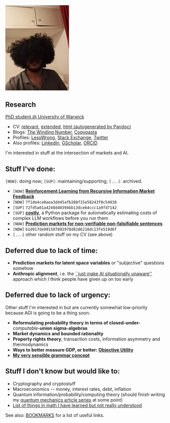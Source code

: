 <img src="face.jpg" width="200">

## Research

[PhD student @ University of Warwick](https://warwick.ac.uk/fac/sci/dcs/people/u2251609/)
* CV: [relevant](cv/relevant.pdf), [extended](cv/extended.pdf), [html (autogenerated by Pandoc)](cv/relevant.html)
* Blogs: [The Winding Number](https://thewindingnumber.blogspot.com), [Copypasta](https://copypasta.substack.com/)
* Profiles: [LessWrong](https://www.lesswrong.com/users/abhimanyu-pallavi-sudhir), [Stack Exchange](https://math.stackexchange.com/users/78451/abhimanyu-pallavi-sudhir), [Twitter](https://twitter.com/abhimanyupasu)
* Also profiles: [LinkedIn](https://www.linkedin.com/in/abhimanyu-pallavi-sudhir/), [GScholar](https://scholar.google.com/citations?user=lb38BjYAAAAJ&hl=en), [ORCID](https://orcid.org/0000-0002-2506-0515)

I'm interested in stuff at the intersection of markets and AI.

## Stuff I've done:

`[NOW]`: doing now; `[SUP]`: maintaining/supporting; `[...]`: archived. 

- `[NOW]` **[Reinforcement Learning from Recursive Information Market Feedback](https://www.lesswrong.com/posts/Y79tkWhvHi8GgLN2q/reinforcement-learning-from-information-bazaar-feedback-and)**
- `[NOW]` `7f1de4ce0aea3d445afb288f15e58243f0c54038`
- `[SUP]` `72fd5a01a4248d40394bb13dce64ccc1a9fd7142`
- `[SUP]` **[costly](https://github.com/abhimanyupallavisudhir/costly)**, a Python package for automatically estimating costs of complex LLM workflows before you run them
- `[NOW]` **[Prediction markets for non-verifiable non-falsifiable sentences](https://arxiv.org/abs/2402.14021)**
- `[NOW]` `b1d917de991507892970d8286218dc13fe519d6f`
- `[...]` other random stuff on my CV (see above)

## Deferred due to lack of time:

- **Prediction markets for latent space variables** or "subjective" questions somehow
- **Anthropic alignment**, i.e. the [``just make AI situationally unaware''](https://www.lesswrong.com/posts/8gH4Biog63uxMw3qW/ways-to-think-about-alignment#B__Utility___Reward_) approach which I think people have given up on too early

## Deferred due to lack of urgency:

Other stuff I'm interested in but are currently somewhat low-priority because AGI is going to be a thing soon.

- **Reformulating probability theory in terms of closed-under-***_computable_***-union sigma-algebras**
- **Market dynamics and bounded rationality**
- **Property rights theory**, transaction costs, information asymmetry and thermodynamics
- **Ways to better measure GDP, or better: [Objective Utility](legacy_writing/drafts/objective_utility/main.pdf)**
- **[My very sensible grammar concept](https://github.com/abhimanyupallavisudhir/Docs-timepass_public/blob/master/grammar.md)**

## Stuff I don't know but would like to:

- Cryptography and cryptostuff
- Macroeconomics -- money, interest rates, debt, inflation
- Quantum information/probability/computing theory (should finish writing my [quantum mechanics article series](https://thewindingnumber.blogspot.com/p/quantum-mechanics.html) at some point)
- [List of things in math I have learned but not really understood](https://thewindingnumber.blogspot.com/2024/10/why-is-pythagoras-theorem-true-anyway.html)

See also: [BOOKMARKS](obsidian/BOOKMARKS.md) for a list of useful links.